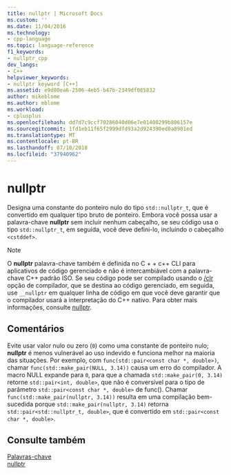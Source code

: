 ```yaml
---
title: nullptr | Microsoft Docs
ms.custom: ''
ms.date: 11/04/2016
ms.technology:
- cpp-language
ms.topic: language-reference
f1_keywords:
- nullptr_cpp
dev_langs:
- C++
helpviewer_keywords:
- nullptr keyword [C++]
ms.assetid: e9d80ea6-2506-4eb5-b47b-2349df085832
author: mikeblome
ms.author: mblome
ms.workload:
- cplusplus
ms.openlocfilehash: dd7d7c9ccf70286040d06e7e01400299b806157e
ms.sourcegitcommit: 1fd1eb11f65f2999dfd93a2d924390ed0a0901ed
ms.translationtype: MT
ms.contentlocale: pt-BR
ms.lasthandoff: 07/10/2018
ms.locfileid: "37940962"
---
```

# <a name="nullptr"></a>nullptr
Designa uma constante do ponteiro nulo do tipo `std::nullptr_t`, que é convertido em qualquer tipo bruto de ponteiro.  Embora você possa usar a palavra-chave **nullptr** sem incluir nenhum cabeçalho, se seu código usa o tipo `std::nullptr_t`, em seguida, você deve defini-lo, incluindo o cabeçalho `<cstddef>`.  
  
> [!NOTE]
>  O **nullptr** palavra-chave também é definida no C + + c++ CLI para aplicativos de código gerenciado e não é intercambiável com a palavra-chave C++ padrão ISO. Se seu código pode ser compilado usando o [/clr](../build/reference/clr-common-language-runtime-compilation.md) opção de compilador, que se destina ao código gerenciado, em seguida, use `__nullptr` em qualquer linha de código em que você deve garantir que o compilador usará a interpretação do C++ nativo. Para obter mais informações, consulte [nullptr](../windows/nullptr-cpp-component-extensions.md).  
  
## <a name="remarks"></a>Comentários  
 Evite usar valor nulo ou zero (`0`) como uma constante de ponteiro nulo; **nullptr** é menos vulnerável ao uso indevido e funciona melhor na maioria das situações.  Por exemplo, com `func(std::pair<const char *, double>)`, chamar `func(std::make_pair(NULL, 3.14))` causa um erro do compilador.  A macro NULL expande para `0`, para que a chamada `std::make_pair(0, 3.14)` retorne `std::pair<int, double>`, que não é conversível para o tipo de parâmetro `std::pair<const char *, double>` de func().  Chamar `func(std::make_pair(nullptr, 3.14))` resulta em uma compilação bem-sucedida porque `std::make_pair(nullptr, 3.14)` retorna `std::pair<std::nullptr_t, double>`, que é convertido em `std::pair<const char *, double>`.  
  
## <a name="see-also"></a>Consulte também  
 [Palavras-chave](../cpp/keywords-cpp.md)   
 [nullptr](../windows/nullptr-cpp-component-extensions.md)